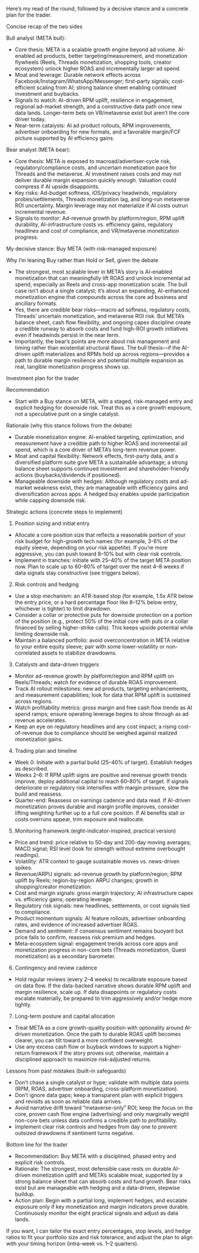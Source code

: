 Here’s my read of the round, followed by a decisive stance and a concrete plan for the trader.

Concise recap of the two sides

Bull analyst (META bull):
- Core thesis: META is a scalable growth engine beyond ad volume. AI-enabled ad products, better targeting/measurement, and monetization flywheels (Reels, Threads monetization, shopping tools, creator ecosystem) unlock higher ROAS and incrementally larger ad spend.
- Moat and leverage: Durable network effects across Facebook/Instagram/WhatsApp/Messenger; first-party signals; cost-efficient scaling from AI; strong balance sheet enabling continued investment and buybacks.
- Signals to watch: AI-driven RPM uplift, resilience in engagement, regional ad-market strength, and a constructive data path once new data lands. Longer-term bets on VR/metaverse exist but aren’t the core driver today.
- Near-term catalysts: AI ad product rollouts, RPM improvements, advertiser onboarding for new formats, and a favorable margin/FCF picture supported by AI efficiency gains.

Bear analyst (META bear):
- Core thesis: META is exposed to macroad/advertiser-cycle risk, regulatory/compliance costs, and uncertain monetization pace for Threads and the metaverse. AI investment raises costs and may not deliver durable margin expansion quickly enough. Valuation could compress if AI upside disappoints.
- Key risks: Ad-budget softness, iOS/privacy headwinds, regulatory probes/settlements, Threads monetization lag, and long-run metaverse ROI uncertainty. Margin leverage may not materialize if AI costs outrun incremental revenue.
- Signals to monitor: Ad-revenue growth by platform/region, RPM uplift durability, AI-infrastructure costs vs. efficiency gains, regulatory headlines and cost of compliance, and VR/metaverse monetization progress.

My decisive stance: Buy META (with risk-managed exposure)

Why I’m leaning Buy rather than Hold or Sell, given the debate
- The strongest, most scalable lever in META’s story is AI-enabled monetization that can meaningfully lift ROAS and unlock incremental ad spend, especially as Reels and cross-app monetization scale. The bull case isn’t about a single catalyst; it’s about an expanding, AI-enhanced monetization engine that compounds across the core ad business and ancillary formats.
- Yes, there are credible bear risks—macro ad softness, regulatory costs, Threads’ uncertain monetization, and metaverse ROI risk. But META’s balance sheet, cash flow flexibility, and ongoing capex discipline create a credible runway to absorb costs and fund high-ROI growth initiatives even if headwinds persist in the near term.
- Importantly, the bear’s points are more about risk management and timing rather than existential structural flaws. The bull thesis—if the AI-driven uplift materializes and RPMs hold up across regions—provides a path to durable margin resilience and potential multiple expansion as real, tangible monetization progress shows up.

Investment plan for the trader

Recommendation
- Start with a Buy stance on META, with a staged, risk-managed entry and explicit hedging for downside risk. Treat this as a core growth exposure, not a speculative punt on a single catalyst.

Rationale (why this stance follows from the debate)
- Durable monetization engine: AI-enabled targeting, optimization, and measurement have a credible path to higher ROAS and incremental ad spend, which is a core driver of META’s long-term revenue power.
- Moat and capital flexibility: Network effects, first-party data, and a diversified platform suite give META a sustainable advantage; a strong balance sheet supports continued investment and shareholder-friendly actions (buybacks/dividends if positioned).
- Manageable downside with hedges: Although regulatory costs and ad-market weakness exist, they are manageable with efficiency gains and diversification across apps. A hedged buy enables upside participation while capping downside risk.

Strategic actions (concrete steps to implement)

1) Position sizing and initial entry
- Allocate a core position size that reflects a reasonable portion of your risk budget for high-growth tech names (for example, 3-6% of the equity sleeve, depending on your risk appetite). If you’re more aggressive, you can push toward 8–10% but with clear risk controls.
- Implement in tranches: initiate with 25–40% of the target META position now. Plan to scale up to 60–80% of target over the next 4–8 weeks if data signals stay constructive (see triggers below).

2) Risk controls and hedging
- Use a stop mechanism: an ATR-based stop (for example, 1.5x ATR below the entry price, or a hard percentage floor like 8–12% below entry, whichever is tighter) to limit drawdown.
- Consider a collar or protective puts for downside protection on a portion of the position (e.g., protect 50% of the initial core with puts or a collar financed by selling higher-strike calls). This keeps upside potential while limiting downside risk.
- Maintain a balanced portfolio: avoid overconcentration in META relative to your entire equity sleeve; pair with some lower-volatility or non-correlated assets to stabilize drawdowns.

3) Catalysts and data-driven triggers
- Monitor ad-revenue growth by platform/region and RPM uplift on Reels/Threads; watch for evidence of durable ROAS improvement.
- Track AI rollout milestones: new ad products, targeting enhancements, and measurement capabilities; look for data that RPM uplift is sustained across regions.
- Watch profitability metrics: gross margin and free cash flow trends as AI spend ramps; ensure operating leverage begins to show through as ad revenue accelerates.
- Keep an eye on regulatory headlines and any cost impact; a rising cost-of-revenue due to compliance should be weighed against realized monetization gains.

4) Trading plan and timeline
- Week 0: Initiate with a partial build (25–40% of target). Establish hedges as described.
- Weeks 2–6: If RPM uplift signs are positive and revenue growth trends improve, deploy additional capital to reach 60–80% of target. If signals deteriorate or regulatory risk intensifies with margin pressure, slow the build and reassess.
- Quarter-end: Reassess on earnings cadence and data read. If AI-driven monetization proves durable and margin profile improves, consider lifting weighting further up to a full core position. If AI benefits stall or costs overruns appear, trim exposure and reallocate.

5) Monitoring framework (eight-indicator-inspired, practical version)
- Price and trend: price relative to 50-day and 200-day moving averages; MACD signal; RSI level (look for strength without extreme overbought readings).
- Volatility: ATR context to gauge sustainable moves vs. news-driven spikes.
- Revenue/ARPU signals: ad-revenue growth by platform/region; RPM uplift by Reels; region-by-region ARPU changes; growth in shopping/creator monetization.
- Cost and margin signals: gross margin trajectory; AI infrastructure capex vs. efficiency gains; operating leverage.
- Regulatory risk signals: new headlines, settlements, or cost signals tied to compliance.
- Product momentum signals: AI feature rollouts, advertiser onboarding rates, and evidence of increased advertiser ROAS.
- Demand and sentiment: if consensus sentiment remains buoyant but price fails to confirm, reassess risk premium and hedges.
- Meta-ecosystem signal: engagement trends across core apps and monetization progress in non-core bets (Threads monetization, Quest monetization) as a secondary barometer.

6) Contingency and review cadence
- Hold regular reviews (every 2–4 weeks) to recalibrate exposure based on data flow. If the data-backed narrative shows durable RPM uplift and margin resilience, scale up. If data disappoints or regulatory costs escalate materially, be prepared to trim aggressively and/or hedge more tightly.

7) Long-term posture and capital allocation
- Treat META as a core growth-quality position with optionality around AI-driven monetization. Once the path to durable ROAS uplift becomes clearer, you can tilt toward a more confident overweight.
- Use any excess cash flow or buyback windows to support a higher-return framework if the story proves out; otherwise, maintain a disciplined approach to maximize risk-adjusted returns.

Lessons from past mistakes (built-in safeguards)
- Don’t chase a single catalyst or hype; validate with multiple data points (RPM, ROAS, advertiser onboarding, cross-platform monetization).
- Don’t ignore data gaps; keep a transparent plan with explicit triggers and revisits as soon as reliable data arrives.
- Avoid narrative drift toward “metaverse-only” ROI; keep the focus on the core, proven cash flow engine (advertising) and only marginally weight non-core bets unless data confirms a credible path to profitability.
- Implement clear risk controls and hedges from day one to prevent outsized drawdowns if sentiment turns negative.

Bottom line for the trader
- Recommendation: Buy META with a disciplined, phased entry and explicit risk controls.
- Rationale: The strongest, most defensible case rests on durable AI-driven monetization uplift and META’s scalable moat, supported by a strong balance sheet that can absorb costs and fund growth. Bear risks exist but are manageable with hedging and a data-driven, stepwise buildup.
- Action plan: Begin with a partial long, implement hedges, and escalate exposure only if key monetization and margin indicators prove durable. Continuously monitor the eight practical signals and adjust as data lands.

If you want, I can tailor the exact entry percentages, stop levels, and hedge ratios to fit your portfolio size and risk tolerance, and adjust the plan to align with your timing horizon (intra-week vs. 1–2 quarters).